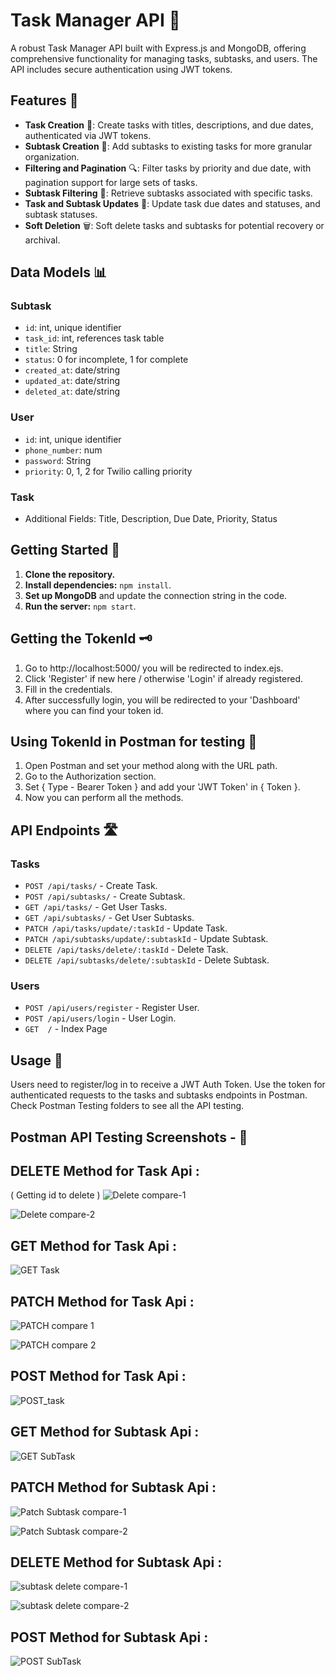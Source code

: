 # Task Manager API 📝

A robust Task Manager API built with Express.js and MongoDB, offering comprehensive functionality for managing tasks, subtasks, and users. The API includes secure authentication using JWT tokens.

## Features 🌟

- **Task Creation** 📑: Create tasks with titles, descriptions, and due dates, authenticated via JWT tokens.
- **Subtask Creation** 📄: Add subtasks to existing tasks for more granular organization.
- **Filtering and Pagination** 🔍: Filter tasks by priority and due date, with pagination support for large sets of tasks.
- **Subtask Filtering** 🔎: Retrieve subtasks associated with specific tasks.
- **Task and Subtask Updates** 🔄: Update task due dates and statuses, and subtask statuses.
- **Soft Deletion** 🗑️: Soft delete tasks and subtasks for potential recovery or archival.

## Data Models 📊

### Subtask
- `id`: int, unique identifier
- `task_id`: int, references task table
- `title`: String
- `status`: 0 for incomplete, 1 for complete
- `created_at`: date/string
- `updated_at`: date/string
- `deleted_at`: date/string

### User
- `id`: int, unique identifier
- `phone_number`: num
- `password`: String
- `priority`: 0, 1, 2 for Twilio calling priority

### Task
- Additional Fields: Title, Description, Due Date, Priority, Status

## Getting Started 🚀

1. **Clone the repository.**
2. **Install dependencies:** `npm install`.
3. **Set up MongoDB** and update the connection string in the code.
4. **Run the server:** `npm start`.

## Getting the TokenId 🗝️

1. Go to http://localhost:5000/ you will be redirected to index.ejs.
2. Click 'Register' if new here / otherwise 'Login' if already registered.
3. Fill in the credentials.
4. After successfully login, you will be redirected to your 'Dashboard' where you can find your token id.

## Using TokenId in Postman for testing 🧪

1. Open Postman and set your method along with the URL path.
2. Go to the Authorization section.
3. Set { Type - Bearer Token } and add your 'JWT Token' in { Token }.
4. Now you can perform all the methods.

## API Endpoints 🛣️

### Tasks

- `POST /api/tasks/` - Create Task.
- `POST /api/subtasks/` - Create Subtask.
- `GET /api/tasks/` - Get User Tasks.
- `GET /api/subtasks/` - Get User Subtasks.
- `PATCH /api/tasks/update/:taskId` - Update Task.
- `PATCH /api/subtasks/update/:subtaskId` - Update Subtask.
- `DELETE /api/tasks/delete/:taskId` - Delete Task.
- `DELETE /api/subtasks/delete/:subtaskId` - Delete Subtask.

### Users

- `POST /api/users/register` - Register User.
- `POST /api/users/login` - User Login.
- `GET  /` - Index Page
  
## Usage 📝

Users need to register/log in to receive a JWT Auth Token. Use the token for authenticated requests to the tasks and subtasks endpoints in Postman. Check Postman Testing folders to see all the API testing.

## Postman API Testing Screenshots - 📸

## DELETE Method for Task Api : 
( Getting id to delete )
![Delete compare-1](https://github.com/codewithrohan/Backend-Engineer-Task/assets/71711650/2eba74cf-0a20-44c0-bba6-6d310e44161e)

![Delete compare-2](https://github.com/codewithrohan/Backend-Engineer-Task/assets/71711650/c3c8f8c9-e4f3-42c7-bdbf-e2fe788c7eee)

## GET Method for Task Api :
![GET Task](https://github.com/codewithrohan/Backend-Engineer-Task/assets/71711650/e2ff6d09-0d63-487d-808b-769222842256)


## PATCH Method for Task Api :
![PATCH compare 1](https://github.com/codewithrohan/Backend-Engineer-Task/assets/71711650/f7d4c41f-e61d-4acd-a4fa-1fa5131e6049)

![PATCH compare 2](https://github.com/codewithrohan/Backend-Engineer-Task/assets/71711650/69f291df-ad97-4cac-8e19-749c9ba4f9fc)

## POST Method for Task Api :
![POST_task](https://github.com/codewithrohan/Backend-Engineer-Task/assets/71711650/67e8c75e-02d7-4299-9b89-f3b92c7de35f)


## GET Method for Subtask Api :
![GET SubTask](https://github.com/codewithrohan/Backend-Engineer-Task/assets/71711650/cae8404a-4632-4504-97b2-a6349a408b9b)


## PATCH Method for Subtask Api :
![Patch Subtask compare-1](https://github.com/codewithrohan/Backend-Engineer-Task/assets/71711650/de437a17-ceb5-4acd-9949-5613ecdc386e)

![Patch Subtask compare-2](https://github.com/codewithrohan/Backend-Engineer-Task/assets/71711650/a02e9477-0551-4171-b5d2-994b33eb50c5)


## DELETE Method for Subtask Api :
![subtask delete compare-1](https://github.com/codewithrohan/Backend-Engineer-Task/assets/71711650/ab85160c-974f-4eca-962f-9d27779813e4)

![subtask delete compare-2](https://github.com/codewithrohan/Backend-Engineer-Task/assets/71711650/92a413e2-bf45-4b6f-a883-d0a68463df7c)


## POST Method for Subtask Api :
![POST SubTask](https://github.com/codewithrohan/Backend-Engineer-Task/assets/71711650/9f3864be-4c39-46ca-8d70-98e1736faa29)


